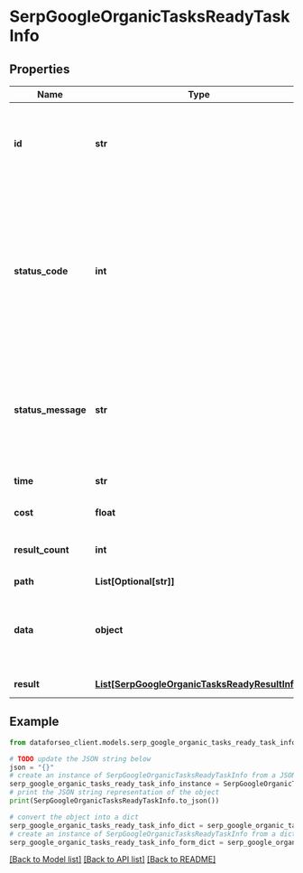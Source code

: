 # SerpGoogleOrganicTasksReadyTaskInfo


## Properties

Name | Type | Description | Notes
------------ | ------------- | ------------- | -------------
**id** | **str** | task identifier unique task identifier in our system in the UUID format | [optional] 
**status_code** | **int** | status code of the task generated by DataForSEO, can be within the following range: 10000-60000 you can find the full list of the response codes here | [optional] 
**status_message** | **str** | informational message of the task you can find the full list of general informational messages here | [optional] 
**time** | **str** | execution time, seconds | [optional] 
**cost** | **float** | total tasks cost, USD | [optional] 
**result_count** | **int** | number of elements in the result array | [optional] 
**path** | **List[Optional[str]]** | URL path | [optional] 
**data** | **object** | contains the same parameters that you specified in the POST request | [optional] 
**result** | [**List[SerpGoogleOrganicTasksReadyResultInfo]**](SerpGoogleOrganicTasksReadyResultInfo.md) | array of results | [optional] 

## Example

```python
from dataforseo_client.models.serp_google_organic_tasks_ready_task_info import SerpGoogleOrganicTasksReadyTaskInfo

# TODO update the JSON string below
json = "{}"
# create an instance of SerpGoogleOrganicTasksReadyTaskInfo from a JSON string
serp_google_organic_tasks_ready_task_info_instance = SerpGoogleOrganicTasksReadyTaskInfo.from_json(json)
# print the JSON string representation of the object
print(SerpGoogleOrganicTasksReadyTaskInfo.to_json())

# convert the object into a dict
serp_google_organic_tasks_ready_task_info_dict = serp_google_organic_tasks_ready_task_info_instance.to_dict()
# create an instance of SerpGoogleOrganicTasksReadyTaskInfo from a dict
serp_google_organic_tasks_ready_task_info_form_dict = serp_google_organic_tasks_ready_task_info.from_dict(serp_google_organic_tasks_ready_task_info_dict)
```
[[Back to Model list]](../README.md#documentation-for-models) [[Back to API list]](../README.md#documentation-for-api-endpoints) [[Back to README]](../README.md)


